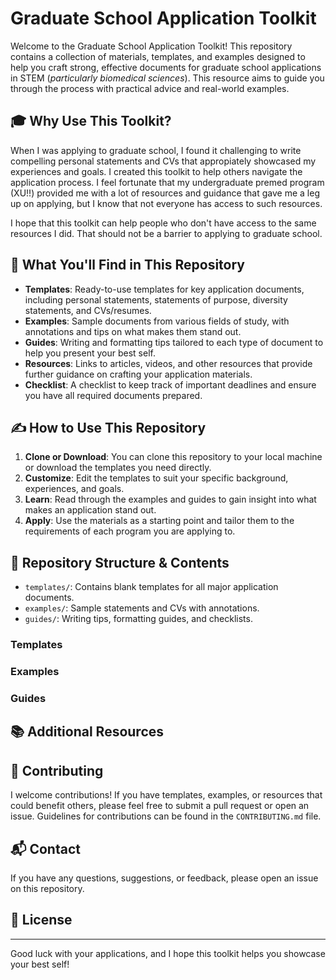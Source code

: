 # Graduate School Application Toolkit

Welcome to the Graduate School Application Toolkit! This repository contains a collection of materials, templates, and
examples designed to help you craft strong, effective documents for graduate school applications in STEM
(*particularly biomedical sciences*). This resource aims to guide you through the
process with practical advice and real-world examples.

## 🎓 Why Use This Toolkit?

When I was applying to graduate school, I found it challenging to write compelling personal statements and CVs that
appropiately showcased my experiences and goals. I created this toolkit to help others navigate the application process.
I feel fortunate that my undergraduate premed program (XU!!) provided me with a lot of resources and guidance that gave me a
leg up on applying, but I know that not everyone has access to such resources.

I hope that this toolkit can help people who don't have access to the same resources I did. That should not be a barrier to
applying to graduate school.

## 📄 What You'll Find in This Repository

- **Templates**: Ready-to-use templates for key application documents, including personal statements, statements of
purpose, diversity statements, and CVs/resumes.
- **Examples**: Sample documents from various fields of study, with annotations and tips on what makes them stand out.
- **Guides**: Writing and formatting tips tailored to each type of document to help you present your best self.
- **Resources**: Links to articles, videos, and other resources that provide further guidance on crafting your
application materials.
- **Checklist**: A checklist to keep track of important deadlines and ensure you have all required documents prepared.

## ✍️ How to Use This Repository

1. **Clone or Download**: You can clone this repository to your local machine or download the templates you need directly.
2. **Customize**: Edit the templates to suit your specific background, experiences, and goals.
3. **Learn**: Read through the examples and guides to gain insight into what makes an application stand out.
4. **Apply**: Use the materials as a starting point and tailor them to the requirements of each program you are
applying to.

## 📂 Repository Structure & Contents

- `templates/`: Contains blank templates for all major application documents.
- `examples/`: Sample statements and CVs with annotations.
- `guides/`: Writing tips, formatting guides, and checklists.

### Templates

### Examples

### Guides

## 📚 Additional Resources

## 📢 Contributing

I welcome contributions! If you have templates, examples, or resources that could benefit others, please feel free to
submit a pull request or open an issue. Guidelines for contributions can be found in the `CONTRIBUTING.md` file.

## 📬 Contact

If you have any questions, suggestions, or feedback, please open an issue on this repository.

## 📝 License

---

Good luck with your applications, and I hope this toolkit helps you showcase your best self!
